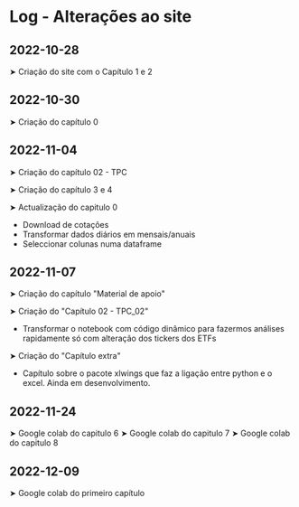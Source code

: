 # Log - Alterações ao site

## 2022-10-28
➤ Criação do site com o Capítulo 1 e 2

## 2022-10-30
➤ Criação do capítulo 0

## 2022-11-04
➤ Criação do capítulo 02 - TPC

➤ Criação do capítulo 3 e 4

➤ Actualização do capitulo 0
  - Download de cotações
  - Transformar dados diários em mensais/anuais
  - Seleccionar colunas numa dataframe

## 2022-11-07

➤ Criação do capítulo "Material de apoio"

➤ Criação do "Capítulo 02 - TPC_02"
  - Transformar o notebook com código dinâmico para fazermos análises rapidamente só com alteração dos tickers dos ETFs

➤ Criação do "Capítulo extra"
  - Capítulo sobre o pacote xlwings que faz a ligação entre python e o excel. Ainda em desenvolvimento.

## 2022-11-24

➤ Google colab do capitulo 6
➤ Google colab do capitulo 7
➤ Google colab do capitulo 8


## 2022-12-09

➤ Google colab do primeiro capítulo





